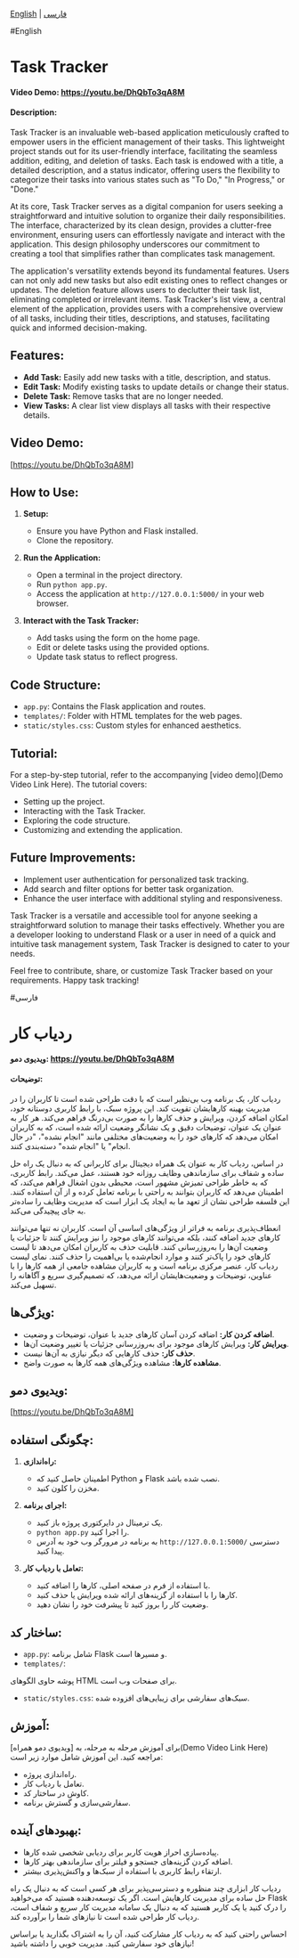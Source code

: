 [English](#English) | [فارسی](#فارسی)

#English
# Task Tracker
#### Video Demo: <https://youtu.be/DhQbTo3qA8M>
#### Description:

Task Tracker is an invaluable web-based application meticulously crafted to empower users in the efficient management of their tasks. This lightweight project stands out for its user-friendly interface, facilitating the seamless addition, editing, and deletion of tasks. Each task is endowed with a title, a detailed description, and a status indicator, offering users the flexibility to categorize their tasks into various states such as "To Do," "In Progress," or "Done."

At its core, Task Tracker serves as a digital companion for users seeking a straightforward and intuitive solution to organize their daily responsibilities. The interface, characterized by its clean design, provides a clutter-free environment, ensuring users can effortlessly navigate and interact with the application. This design philosophy underscores our commitment to creating a tool that simplifies rather than complicates task management.

The application's versatility extends beyond its fundamental features. Users can not only add new tasks but also edit existing ones to reflect changes or updates. The deletion feature allows users to declutter their task list, eliminating completed or irrelevant items. Task Tracker's list view, a central element of the application, provides users with a comprehensive overview of all tasks, including their titles, descriptions, and statuses, facilitating quick and informed decision-making.

## Features:
- **Add Task:** Easily add new tasks with a title, description, and status.
- **Edit Task:** Modify existing tasks to update details or change their status.
- **Delete Task:** Remove tasks that are no longer needed.
- **View Tasks:** A clear list view displays all tasks with their respective details.

## Video Demo:
[https://youtu.be/DhQbTo3qA8M]

## How to Use:
1. **Setup:**
   - Ensure you have Python and Flask installed.
   - Clone the repository.

2. **Run the Application:**
   - Open a terminal in the project directory.
   - Run `python app.py`.
   - Access the application at `http://127.0.0.1:5000/` in your web browser.

3. **Interact with the Task Tracker:**
   - Add tasks using the form on the home page.
   - Edit or delete tasks using the provided options.
   - Update task status to reflect progress.

## Code Structure:
- `app.py`: Contains the Flask application and routes.
- `templates/`: Folder with HTML templates for the web pages.
- `static/styles.css`: Custom styles for enhanced aesthetics.

## Tutorial:
For a step-by-step tutorial, refer to the accompanying [video demo](Demo Video Link Here). The tutorial covers:
- Setting up the project.
- Interacting with the Task Tracker.
- Exploring the code structure.
- Customizing and extending the application.

## Future Improvements:
- Implement user authentication for personalized task tracking.
- Add search and filter options for better task organization.
- Enhance the user interface with additional styling and responsiveness.

Task Tracker is a versatile and accessible tool for anyone seeking a straightforward solution to manage their tasks effectively. Whether you are a developer looking to understand Flask or a user in need of a quick and intuitive task management system, Task Tracker is designed to cater to your needs.

Feel free to contribute, share, or customize Task Tracker based on your requirements. Happy task tracking!




#فارسی
# ردیاب کار
#### ویدیوی دمو: <https://youtu.be/DhQbTo3qA8M>
#### توضیحات:

ردیاب کار، یک برنامه وب بی‌نظیر است که با دقت طراحی شده است تا کاربران را در مدیریت بهینه کارهایشان تقویت کند. این پروژه سبک، با رابط کاربری دوستانه خود، امکان اضافه کردن، ویرایش و حذف کارها را به صورت بی‌درنگ فراهم می‌کند. هر کار به عنوان یک عنوان، توضیحات دقیق و یک نشانگر وضعیت ارائه شده است، که به کاربران امکان می‌دهد که کارهای خود را به وضعیت‌های مختلفی مانند "انجام نشده"، "در حال انجام" یا "انجام شده" دسته‌بندی کنند.

در اساس، ردیاب کار به عنوان یک همراه دیجیتال برای کاربرانی که به دنبال یک راه حل ساده و شفاف برای سازماندهی وظایف روزانه خود هستند، عمل می‌کند. رابط کاربری، که به خاطر طراحی تمیزش مشهور است، محیطی بدون اشغال فراهم می‌کند، که اطمینان می‌دهد که کاربران بتوانند به راحتی با برنامه تعامل کرده و از آن استفاده کنند. این فلسفه طراحی نشان از تعهد ما به ایجاد یک ابزار است که مدیریت وظایف را ساده‌تر به جای پیچیدگی می‌کند.

انعطاف‌پذیری برنامه به فراتر از ویژگی‌های اساسی آن است. کاربران نه تنها می‌توانند کارهای جدید اضافه کنند، بلکه می‌توانند کارهای موجود را نیز ویرایش کنند تا جزئیات یا وضعیت آن‌ها را به‌روزرسانی کنند. قابلیت حذف به کاربران امکان می‌دهد تا لیست کارهای خود را پاک‌تر کنند و موارد انجام‌شده یا بی‌اهمیت را حذف کنند. نمای لیست ردیاب کار، عنصر مرکزی برنامه است و به کاربران مشاهده جامعی از همه کارها را با عناوین، توضیحات و وضعیت‌هایشان ارائه می‌دهد، که تصمیم‌گیری سریع و آگاهانه را تسهیل می‌کند.

## ویژگی‌ها:
- **اضافه کردن کار:** اضافه کردن آسان کارهای جدید با عنوان، توضیحات و وضعیت.
- **ویرایش کار:** ویرایش کارهای موجود برای به‌روزرسانی جزئیات یا تغییر وضعیت آن‌ها.
- **حذف کار:** حذف کارهایی که دیگر نیازی به آن‌ها نیست.
- **مشاهده کارها:** مشاهده ویژگی‌های همه کارها به صورت واضح.

## ویدیوی دمو:
[https://youtu.be/DhQbTo3qA8M]

## چگونگی استفاده:
1. **راه‌اندازی:**
   - اطمینان حاصل کنید که Python و Flask نصب شده باشد.
   - مخزن را کلون کنید.

2. **اجرای برنامه:**
   - یک ترمینال در دایرکتوری پروژه باز کنید.
   - `python app.py` را اجرا کنید.
   - به برنامه در مرورگر وب خود به آدرس `http://127.0.0.1:5000/` دسترسی پیدا کنید.

3. **تعامل با ردیاب کار:**
   - با استفاده از فرم در صفحه اصلی، کارها را اضافه کنید.
   - کارها را با استفاده از گزینه‌های ارائه شده ویرایش یا حذف کنید.
   - وضعیت کار را بروز کنید تا پیشرفت خود را نشان دهید.

## ساختار کد:
- `app.py`: شامل برنامه Flask و مسیرها است.
- `templates/`:

 پوشه حاوی الگوهای HTML برای صفحات وب است.
- `static/styles.css`: سبک‌های سفارشی برای زیبایی‌های افزوده شده.

## آموزش:
برای آموزش مرحله به مرحله، به [ویدیوی دمو همراه](Demo Video Link Here) مراجعه کنید. این آموزش شامل موارد زیر است:
- راه‌اندازی پروژه.
- تعامل با ردیاب کار.
- کاوش در ساختار کد.
- سفارشی‌سازی و گسترش برنامه.

## بهبودهای آینده:
- پیاده‌سازی احراز هویت کاربر برای ردیابی شخصی شده کارها.
- اضافه کردن گزینه‌های جستجو و فیلتر برای سازماندهی بهتر کارها.
- ارتقاء رابط کاربری با استفاده از سبک‌ها و واکنش‌پذیری بیشتر.

ردیاب کار ابزاری چند منظوره و دسترسی‌پذیر برای هر کسی است که به دنبال یک راه حل ساده برای مدیریت کارهایش است. اگر یک توسعه‌دهنده هستید که می‌خواهید Flask را درک کنید یا یک کاربر هستید که به دنبال یک سامانه مدیریت کار سریع و شفاف است، ردیاب کار طراحی شده است تا نیازهای شما را برآورده کند.

احساس راحتی کنید که به ردیاب کار مشارکت کنید، آن را به اشتراک بگذارید یا براساس نیازهای خود سفارشی کنید. مدیریت خوبی را داشته باشید!
